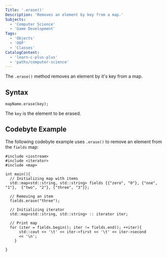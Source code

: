 ```yaml
---
Title: '.erase()'
Description: 'Removes an element by key from a map.'
Subjects:
  - 'Computer Science'
  - 'Game Development'
Tags:
  - 'Objects'
  - 'OOP'
  - 'Classes'
CatalogContent:
  - 'learn-c-plus-plus'
  - 'paths/computer-science'
---
```


The `.erase()` method removes an element by it's key from a map.

## Syntax

```pseudo
mapName.erase(key);
```

The `key` is the element to be erased.

## Codebyte Example

The following codebyte example uses `.erase()` to remove an element from the `fields` map:

```codebyte/cpp
#include <iostream>
#include <iterator>
#include <map>

int main(){
  // Initializing map with items
  std::map<std::string, std::string> fields {{"zero", "0"}, {"one", "1"},  {"two", "2"}, {"three", "3"}};

  // Removing an item
  fields.erase("three");

  // Initializing iterator
  std::map<std::string, std::string> :: iterator iter;

  // Print map
  for (iter = fields.begin(); iter != fields.end(); ++iter){
      std::cout << '\t' << iter->first << '\t' << iter->second
      << '\n';
    }

}
```
